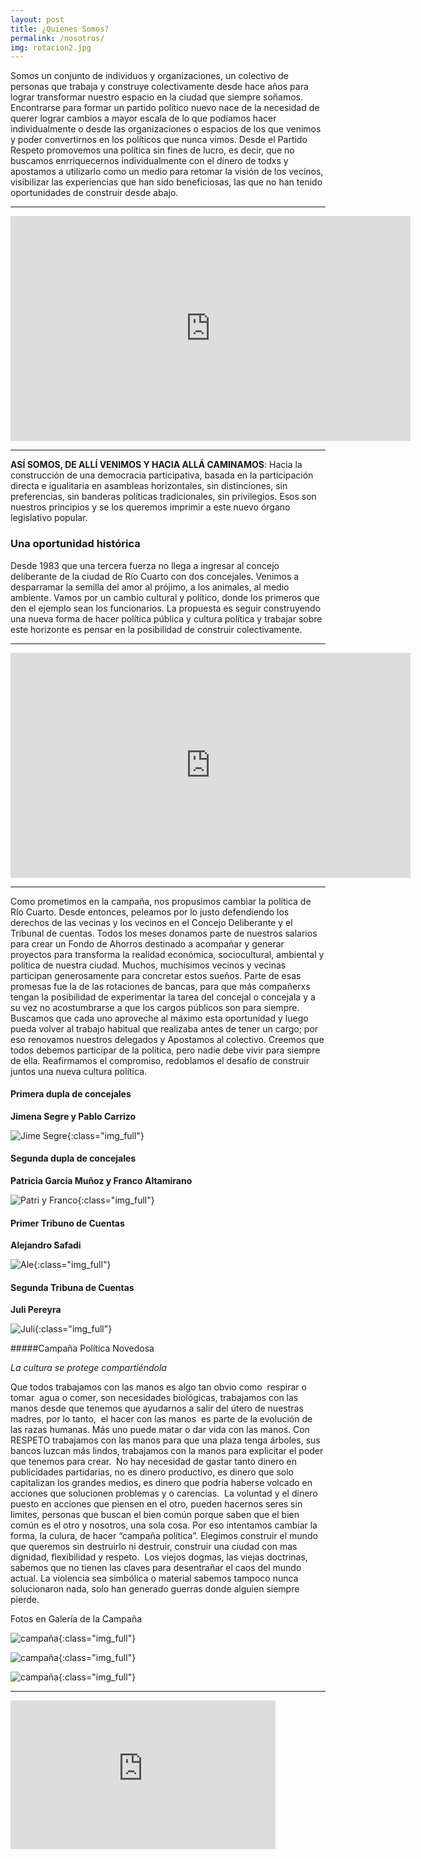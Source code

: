 ```yaml
---
layout: post
title: ¿Quienes Somos?
permalink: /nosotros/
img: rotacion2.jpg
---
```


Somos un conjunto de individuos y organizaciones, un colectivo de personas que trabaja y construye colectivamente desde hace años para lograr transformar nuestro espacio en la ciudad que siempre soñamos. Encontrarse para formar un partido político nuevo nace de la necesidad de querer lograr cambios a mayor escala de lo que podíamos hacer individualmente o desde las organizaciones o espacios de los que venimos y poder convertirnos en los políticos que nunca vimos. Desde el Partido Respeto promovemos una política sin fines de lucro, es decir, que no buscamos enrriquecernos individualmente con el dinero de todxs y apostamos a utilizarlo como un medio para retomar la visión de los vecinos, visibilizar las experiencias que han sido beneficiosas, las que no  han tenido oportunidades de construir desde abajo.

---

<iframe width="640" height="360" src="https://www.youtube.com/embed/i4GgJH6wt3A" frameborder="0" allow="autoplay; encrypted-media" allowfullscreen></iframe>

---

__ASÍ SOMOS, DE ALLÍ VENIMOS Y HACIA ALLÁ CAMINAMOS__: Hacia la construcción de una democracia participativa, basada en la participación directa e igualitaria en asambleas horizontales, sin distinciones, sin preferencias, sin banderas políticas tradicionales, sin privilegios. Esos son nuestros principios y se los queremos imprimir a este nuevo órgano legislativo popular.


### Una oportunidad histórica


Desde 1983 que una tercera fuerza no llega a ingresar al concejo deliberante de la ciudad de Río Cuarto con dos concejales. Venimos a desparramar la semilla del amor al prójimo, a los animales, al medio ambiente. Vamos por un cambio cultural y político, donde los primeros que den el ejemplo sean los funcionarios. La propuesta es seguir construyendo una nueva forma de hacer política pública y cultura política y trabajar sobre este horizonte es pensar en la posibilidad de construir colectivamente.


---

<iframe width="640" height="360" src="https://www.youtube.com/embed/x56CcoGP0f8" frameborder="0" allow="autoplay; encrypted-media" allowfullscreen></iframe>

---


Como prometimos en la campaña, nos propusimos cambiar la política de Río Cuarto. Desde entonces, peleamos por lo justo defendiendo los derechos de las vecinas y los vecinos en el Concejo Deliberante y el Tribunal de cuentas.
Todos los meses donamos parte de nuestros salarios para crear un Fondo de Ahorros destinado a acompañar y generar proyectos para transforma la realidad económica, sociocultural, ambiental y política de nuestra ciudad.
Muchos, muchísimos vecinos y vecinas participan generosamente para concretar estos sueños.
Parte de esas promesas fue la de las rotaciones de bancas, para que más compañerxs tengan la posibilidad de experimentar la tarea del concejal o concejala y a su vez no acostumbrarse a que los cargos públicos son para siempre. Buscamos que cada uno aproveche al máximo esta oportunidad y luego pueda volver al trabajo habitual que realizaba antes de tener un cargo; por eso renovamos nuestros delegados y Apostamos al colectivo.
Creemos que todos debemos participar de la política, pero nadie debe vivir para siempre de ella. Reafirmamos el compromiso, redoblamos el desafío de construir juntos una nueva cultura política.


#### Primera dupla de concejales


__Jimena Segre y Pablo Carrizo__

![Jime Segre]({{site.baseurl}}/img/jimepablo.JPG){:class="img_full"}


#### Segunda dupla de concejales


__Patricia García Muñoz y Franco Altamirano__

![Patri y Franco]({{site.baseurl}}/img/patrifranco.JPG){:class="img_full"}   


#### Primer Tribuno de Cuentas


__Alejandro Safadi__


![Ale]({{site.baseurl}}/img/ale.jpeg){:class="img_full"}


#### Segunda Tribuna de Cuentas


__Juli Pereyra__


![Juli]({{site.baseurl}}/img/juli.jpeg){:class="img_full"}


#####Campaña Política Novedosa  



_La cultura se protege compartiéndola_

Que todos trabajamos con las manos es algo tan obvio como  respirar o tomar  agua o comer, son necesidades biológicas, trabajamos con las manos desde que tenemos que ayudarnos a salir del útero de nuestras madres, por lo tanto,  el hacer con las manos  es parte de la evolución de las razas humanas. Más uno puede matar o dar vida con las manos.
Con RESPETO trabajamos con las manos para que una plaza tenga árboles, sus bancos luzcan más lindos, trabajamos con la manos para explicitar el poder que tenemos para crear.  No hay necesidad de gastar tanto dinero en publicidades partidarias, no es dinero productivo, es dinero que solo capitalizan los grandes medios, es dinero que podría haberse volcado en acciones que solucionen problemas y o carencias.
 La voluntad y el dinero puesto en acciones que piensen en el otro, pueden hacernos seres sin limites, personas que buscan el bien común porque saben que el bien común es el otro y nosotros, una sola cosa. Por eso intentamos cambiar la forma, la culura, de hacer “campaña política”.
Elegimos construir el mundo que queremos sin destruirlo ni destruir, construir una ciudad con mas dignidad, flexibilidad y respeto.
 Los viejos dogmas, las viejas doctrinas, sabemos que no tienen las claves para desentrañar el caos del mundo actual. La violencia sea simbólica o material sabemos tampoco nunca solucionaron nada, solo han generado guerras donde alguien siempre pierde.

Fotos en Galería de la Campaña

![campaña]({{site.baseurl}}/img/campaña1.JPG){:class="img_full"}

![campaña]({{site.baseurl}}/img/campaña2.JPG){:class="img_full"}

![campaña]({{site.baseurl}}/img/campaña3.JPG){:class="img_full"}


---

<iframe width="424" height="238" src="https://www.youtube.com/embed/ZlOREYSL4A8" frameborder="0" allow="autoplay; encrypted-media" allowfullscreen></iframe>
